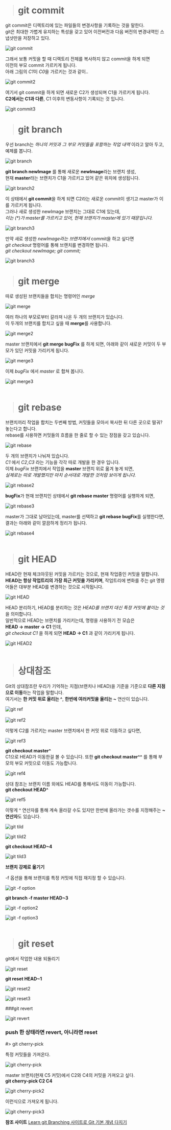 ># git commit
git commit은 디렉토리에 있는 파일들의 변경사항을 기록하는 것을 말한다.  
git은 최대한 가볍게 유지하는 특성을 갖고 있어 이전버전과 다음 버전의 변경내역인 스냅샷만을 저장하고 있다.

![git commit](./images/git%20commit.png)

그래서 보통 커밋을 할 때 디렉토리 전체를 복사하지 않고 commit을 하게 되면  
이전의 부모 commit 가르키게 됩니다.  
아래 그림의 *C1*이 *C0*을 가르키는 것과 같이..

![git commit2](./images/git%20commit2.png)  

여기서 git commit을 하게 되면 새로운 C2가 생성되며 C1을 가르키게 됩니다.  
**C2에서는 C1과 다른**, C1 이후의 변동사항이 기록되는 것 입니다.

![git commit3](./images/git%20commit3.png)
<br>
># git branch

우선 branch는 _하나의 커밋과 그 부모 커밋들을 포함하는 작업 내역_ 이라고 알아 두고, 예제를 봅니다.

![git branch](./images/git%20branch.png)

**git branch newImage** 를 통해 새로운 **newImage**라는 브랜치 생성,  
현재 **master**라는 브랜치가 C1을 가르키고 있어 같은 위치에 생성됩니다.

![git branch2](./images/newImageBranch.png)

이 상태에서 **git commit**을 하게 되면 C2라는 새로운 commit이 생기고 master가 이를 가르키게 됩니다.  
그러나 새로 생성한 newImage 브랜치는 그대로 C1에 있는데,  
_이는 (*)가 master를 가르키고 있어, 현재 브랜치가 master에 있기 때문입니다._

![git branch3](./images/git%20branch2.png)

만약 새로 생성한 _newImage라는 브랜치에서_ commit을 하고 싶다면  
*git checkout* 명령어를 통해 브랜치를 변경하면 됩니다.  
*git checkout newImage; git commit;*
 
![git branch3](./images/git%20checkout.png)
<br>
># git merge

따로 생성된 브랜치들을 합치는 명령어인 *merge*

![git merge](./images/git%20merge.png)

여러 하나의 부모로부터 갈라져 나온 두 개의 브랜치가 있습니다.  
이 두개의 브랜치를 합치고 싶을 때 **merge**를 사용합니다.

![git merge2](./images/git%20merge2.png)

master  브랜치에서 **git merge bugFix** 를 하게 되면, 아래와 같이 새로운 커밋이 두 부모가 있던 커밋을 가리키게 됩니다.
  
![git merge3](./images/git%20merge3.png)

이제 _bugFix_ 에서 _master_ 로 합쳐 봅니다.

![git merge3](./images/git%20merge4.png)  
<br>
># git rebase

브랜치끼리 작업을 합치는 두번째 방법, 커밋들을 모아서 복사한 뒤 다른 곳으로 떨궈? 놓는다고 합니다.  
rebase를 사용하면 커밋들의 흐름을 한 줄로 할 수 있는 장점을 갖고 있습니다.

![git rebase](./images/git%20rebase.png)

두 개의 브랜치가 나눠져 있습니다.  
_C1_ 에서 _C2_,_C3_ 라는 기능을 각각 따로 개발을 한 경우 입니다.  
이제 _bugFix_ 브랜치에서 작업을 **master** 브랜치 위로 옮겨 놓게 되면,  
_실제로는 따로 개발했지만 마치 순서대로 개발한 것처럼 보이게 됩니다._


![git rebase2](./images/git%20rebase2.png)

**bugFix**가 현재 브랜치인 상태에서 **git rebase master** 명령어를 실행하게 되면,

![git rebase3](./images/git%20rebase3.png)

master가 그대로 남아있는데, master를 선택하고 **git rebase bugFix**를 실행한다면,  
결과는 아래와 같이 깔끔하게 정리가 됩니다.

![git rebase4](./images/git%20rebase4.png)
<br>
<br>


># git HEAD

HEAD란 현재 체크아웃된 커밋을 가르키는 것으로, 현재 작업중인 커밋을 말합니다.  
**HEAD는 항상 작업트리의 가장 최근 커밋을 가리키며**, 작업트리에 변화를 주는 git 명령어들은 대부분 HEAD를 변경하는 것으로 시작됩니다.

![git HEAD](./images/git%20HEAD.png)

HEAD 분리하기, HEAD를 분리하는 것은 _HEAD를 브랜치 대신 특정 커밋에 붙이는 것_ 을 의미합니다.  
일반적으로 HEAD는 브랜치를 가리키는데, 명령을 사용하기 전 모습은  
**HEAD -> master -> C1** 인데,  
_git checkout C1_ 을 하게 되면 **HEAD -> C1** 과 같이 가리키게 됩니다.  

![git HEAD2](./images/git%20HEAD2.png)
<br>
<br>

># 상대참조

Git의 상대참조란 우리가 기억하는 지점(브랜치나 HEAD)을 기준을 기준으로 **다른 지점으로 이동**하는 작업을 말합니다.  
여기서는 **한 커밋 위로 올리는 ^**, **한번에 여러커밋을 올리는 ~<num>** 연산이 있습니다.

![git ref](./images/git%20상대참조1.png)
<br><br>
![git ref2](./images/git%20상대참조2.png)

이렇게 C2를 가르키는 master 브랜치에서 한 커밋 위로 이동하고 싶다면,

![git ref3](./images/git%20ref3.png)

**git checkout  master^**  
C1으로 HEAD가 이동한걸 볼 수 있습니다. 또한 **git checkout master^^** 를 통해 부모의 부모 커밋으로 이동도 가능합니다.

![git ref4](./images/git%20ref4.png)

상대 참조는 브랜치 이름 외에도 HEAD를 통해서도 이동이 가능합니다.  
**git checkout HEAD^**

![git ref5](./images/git%20ref5.png)

이렇게 ^ 연산자를 통해 계속 올라갈 수도 있지만 한번에 올라가는 갯수를 지정해주는 **~연산자**도 있습니다.

![git tild](./images/git%20tild.png)

![git tild2](./images/git%20tild2.png)

__git checkout HEAD~4__

![git tild3](./images/git%20tild3.png)

**브랜치 강제로 옮기기**

-f 옵션을 통해 브랜치를 특정 커밋에 직접 재지정 할 수 있습니다.

![git -f option](./images/git%20-f%20option.png)

**git branch -f master HEAD~3**

![git -f option2](./images/git%20-f%20option2.png)

![git -f option3](./images/git%20-f%20option3.png)
<br><br>
># git reset
git에서 작업한 내용 되돌리기 

![git reset](./images/git%20reset.png)


**git reset HEAD~1**

![git reset2](./images/git%20reset2.png)

![git reset3](./images/git%20reset3.png)

###git revert

![git revert](./images/git%20revert.PNG)

### push 한 상태라면 revert, 아니라면 reset

#> git cherry-pick

특정 커밋들을 가져온다.

![git cherry-pick](./images/git%20cherry-pick.png)

master 브랜치(현재 C5 커밋)에서 C2와 C4의 커밋을 가져오고 싶다.  
**git cherry-pick C2 C4**

![git cherry-pick2](./images/git%20cherry-pick2.png)

이런식으로 가져오게 됩니다.

![git cherry-pick3](./images/git%20cherry-pick3.png)

__참조 사이트__  [Learn git Branching 사이트로 Git 기본 개념 다지기](https://huiyu.tistory.com/entry/Learn-Git-Branching%EC%82%AC%EC%9D%B4%ED%8A%B8%EB%A1%9C-Git-%EA%B8%B0%EB%B3%B8-%EA%B0%9C%EB%85%90-%EB%8B%A4%EC%A7%80%EA%B8%B0-main)